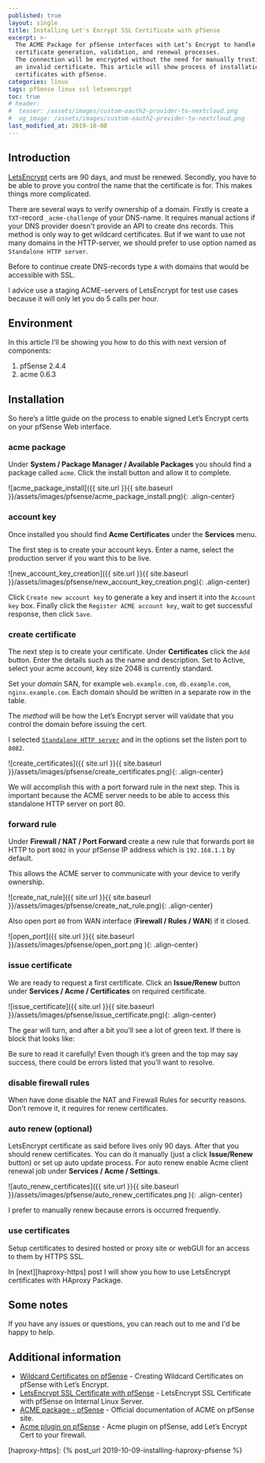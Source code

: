 ```yaml
---
published: true
layout: single
title: Installing Let's Encrypt SSL Certificate with pfSense
excerpt: >-
  The ACME Package for pfSense interfaces with Let’s Encrypt to handle the
  certificate generation, validation, and renewal processes.
  The connection will be encrypted without the need for manually trusting
  an invalid certificate. This article will show process of installation
  certificates with pfSense.
categories: linux
tags: pfSense linux ssl letsencrypt
toc: true
# header:
#  teaser: /assets/images/custom-oauth2-provider-to-nextcloud.png
#  og_image: /assets/images/custom-oauth2-provider-to-nextcloud.png
last_modified_at: 2019-10-08
---
```



## Introduction

[LetsEncrypt][letsencrypt] certs are 90 days, and must be renewed.
Secondly, you have to be able to prove you control the name that the certificate is for.
This makes things more complicated.

There are several ways to verify ownership of a domain.
Firstly is create a `TXT`-record `_acme-challenge` of your DNS-name.
It requires manual actions if your DNS provider doesn't provide an API to create dns records.
This method is only way to get wildcard certificates.
But if we want to use not many domains in the HTTP-server, we should prefer to
use option named as `Standalone HTTP server`.

Before to continue create DNS-records type `A` with domains that would be accessible with SSL.

I advice use a staging ACME-servers of LetsEncrypt for test use cases because it will only let you do 5 calls per hour.

## Environment

In this article I’ll be showing you how to do this with next version of components:
1. pfSense 2.4.4
2. acme	0.6.3

## Installation

So here’s a little guide on the process to enable signed Let’s Encrypt certs on your pfSense Web interface.

### acme package

Under **System / Package Manager / Available Packages** you should find a package called `acme`.
Click the install button and allow it to complete.

![acme_package_install]({{ site.url }}{{ site.baseurl }}/assets/images/pfsense/acme_package_install.png){: .align-center}

### account key

Once installed you should find **Acme Certificates** under the **Services** menu.

The first step is to create your account keys.
Enter a name, select the production server if you want this to be live.

![new_account_key_creation]({{ site.url }}{{ site.baseurl }}/assets/images/pfsense/new_account_key_creation.png){: .align-center}

Click `Create new account key` to generate a key and insert it into the `Account key` box.
Finally click the `Register ACME account key`, wait to get successful response, then click `Save`.

### create certificate

The next step is to create your certificate.
Under **Certificates** click the `Add` button.
Enter the details such as the name and description. Set to Active, select your acme account, key size 2048 is currently standard.

Set your *domain* SAN, for example `web.example.com`, `db.example.com`, `nginx.example.com`.
Each domain should be written in a separate row in the table.

The *method* will be how the Let’s Encrypt server will validate that you control the domain before issuing the cert.

I selected [`Standalone HTTP server`][standalone] and in the options set the listen port to `8082`.

![create_certificates]({{ site.url }}{{ site.baseurl }}/assets/images/pfsense/create_certificates.png){: .align-center}

We will accomplish this with a port forward rule in the next step.
This is important because the ACME server needs to be able to access this standalone HTTP server on port 80.

### forward rule

Under **Firewall / NAT / Port Forward** create a new rule that forwards port
`80` HTTP to port `8082` in your pfSense IP address which is `192.168.1.1` by default.

This allows the ACME server to communicate with your device to verify ownership.

![create_nat_rule]({{ site.url }}{{ site.baseurl }}/assets/images/pfsense/create_nat_rule.png){: .align-center}

Also open port `80` from WAN interface (**Firewall / Rules / WAN**) if it closed.

![open_port]({{ site.url }}{{ site.baseurl }}/assets/images/pfsense/open_port.png ){: .align-center}

### issue certificate

We are ready to request a first certificate. Click an **Issue/Renew** button
under **Services / Acme / Certificates** on required certificate.

![issue_certificate]({{ site.url }}{{ site.baseurl }}/assets/images/pfsense/issue_certificate.png){: .align-center}

The gear will turn, and after a bit you’ll see a lot of green text. If there is block that looks like:

Be sure to read it carefully! Even though it’s green and the top may say success,
there could be errors listed that you’ll want to resolve.

### disable firewall rules

When have done disable the NAT and Firewall Rules for security reasons.
Don't remove it, it requires for renew certificates.

### auto renew (optional)

LetsEncrypt certificate as said before lives only 90 days.
After that you should renew certificates. You can do it manually (just a click **Issue/Renew** button)
or set up auto update process. For auto renew enable Acme client renewal job under
**Services / Acme / Settings**.

![auto_renew_certificates]({{ site.url }}{{ site.baseurl }}/assets/images/pfsense/auto_renew_certificates.png ){: .align-center}

I prefer to manually renew because errors is occurred frequently.

### use certificates

Setup certificates to desired hosted or proxy site or webGUI for an access to them by HTTPS SSL.

In [next][haproxy-https] post I will show you how to use LetsEncrypt certificates with HAproxy Package.

## Some notes

If you have any issues or questions, you can reach out to me and I'd be happy to help.

## Additional information

* [Wildcard Certificates on pfSense](https://www.danielcolomb.com/2019/08/29/creating-wildcard-certificates-on-pfsense-with-lets-encrypt/) -
    Creating Wildcard Certificates on pfSense with Let’s Encrypt.
* [LetsEncrypt SSL Certificate with pfSense](https://blog.barclayhowe.com/letsencrypt-ssl-certificate-pfsense-internal-linux-server/) -
    LetsEncrypt SSL Certificate with pfSense on Internal Linux Server.
* [ACME package - pfSense](https://docs.netgate.com/pfsense/en/latest/certificates/acme-package.html) -
    Official documentation of ACME on pfSense site.
* [Acme plugin on pfSense](https://laskowski-tech.com/2017/12/04/acme-plugin-on-pfsense-add-lets-encrypt-cert-to-your-firewall/) -
    Acme plugin on pfSense, add Let’s Encrypt Cert to your firewall.

[letsencrypt]: https://letsencrypt.org/
[standalone]: https://docs.netgate.com/pfsense/en/latest/certificates/acme-validation.html#standalone
[haproxy-https]: {% post_url 2019-10-09-installing-haproxy-pfsense %}
